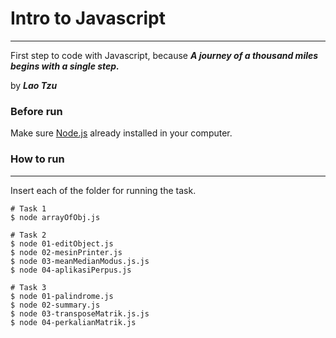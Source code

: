 # Intro to Javascript
------------
First step to code with Javascript, because ***A journey of a thousand miles begins with a single step.***

by ***Lao Tzu***

### Before run
Make sure [Node.js](https://nodejs.org/en/) already installed in your computer.
### How to run
------------
Insert each of the folder for running the task.

```
# Task 1
$ node arrayOfObj.js

# Task 2
$ node 01-editObject.js
$ node 02-mesinPrinter.js
$ node 03-meanMedianModus.js.js
$ node 04-aplikasiPerpus.js

# Task 3
$ node 01-palindrome.js
$ node 02-summary.js
$ node 03-transposeMatrik.js.js
$ node 04-perkalianMatrik.js
```
